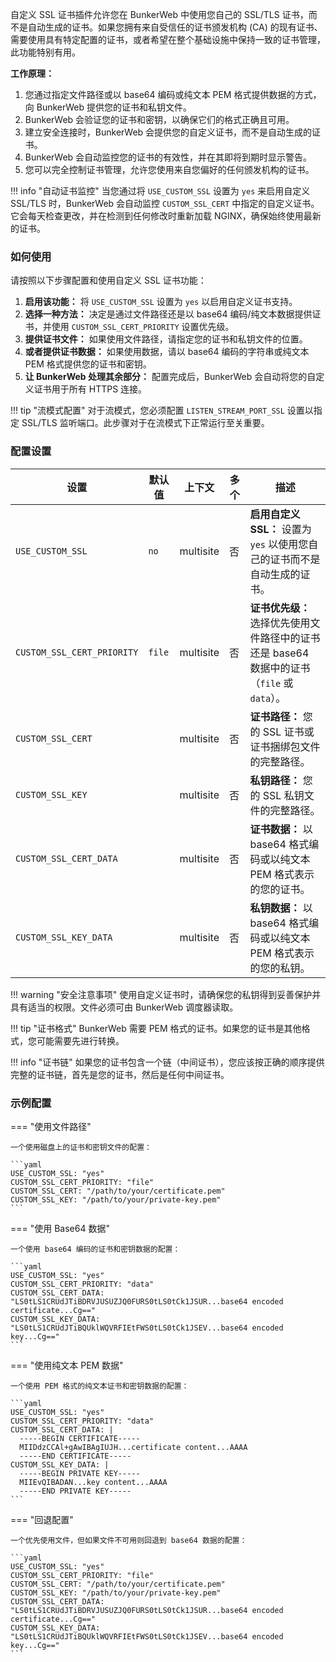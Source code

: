 自定义 SSL 证书插件允许您在 BunkerWeb 中使用您自己的 SSL/TLS 证书，而不是自动生成的证书。如果您拥有来自受信任的证书颁发机构 (CA) 的现有证书、需要使用具有特定配置的证书，或者希望在整个基础设施中保持一致的证书管理，此功能特别有用。

**工作原理：**

1.  您通过指定文件路径或以 base64 编码或纯文本 PEM 格式提供数据的方式，向 BunkerWeb 提供您的证书和私钥文件。
2.  BunkerWeb 会验证您的证书和密钥，以确保它们的格式正确且可用。
3.  建立安全连接时，BunkerWeb 会提供您的自定义证书，而不是自动生成的证书。
4.  BunkerWeb 会自动监控您的证书的有效性，并在其即将到期时显示警告。
5.  您可以完全控制证书管理，允许您使用来自您偏好的任何颁发机构的证书。

!!! info "自动证书监控"
当您通过将 `USE_CUSTOM_SSL` 设置为 `yes` 来启用自定义 SSL/TLS 时，BunkerWeb 会自动监控 `CUSTOM_SSL_CERT` 中指定的自定义证书。它会每天检查更改，并在检测到任何修改时重新加载 NGINX，确保始终使用最新的证书。

### 如何使用

请按照以下步骤配置和使用自定义 SSL 证书功能：

1.  **启用该功能：** 将 `USE_CUSTOM_SSL` 设置为 `yes` 以启用自定义证书支持。
2.  **选择一种方法：** 决定是通过文件路径还是以 base64 编码/纯文本数据提供证书，并使用 `CUSTOM_SSL_CERT_PRIORITY` 设置优先级。
3.  **提供证书文件：** 如果使用文件路径，请指定您的证书和私钥文件的位置。
4.  **或者提供证书数据：** 如果使用数据，请以 base64 编码的字符串或纯文本 PEM 格式提供您的证书和密钥。
5.  **让 BunkerWeb 处理其余部分：** 配置完成后，BunkerWeb 会自动将您的自定义证书用于所有 HTTPS 连接。

!!! tip "流模式配置"
对于流模式，您必须配置 `LISTEN_STREAM_PORT_SSL` 设置以指定 SSL/TLS 监听端口。此步骤对于在流模式下正常运行至关重要。

### 配置设置

| 设置                       | 默认值 | 上下文    | 多个 | 描述                                                                                        |
| -------------------------- | ------ | --------- | ---- | ------------------------------------------------------------------------------------------- |
| `USE_CUSTOM_SSL`           | `no`   | multisite | 否   | **启用自定义 SSL：** 设置为 `yes` 以使用您自己的证书而不是自动生成的证书。                  |
| `CUSTOM_SSL_CERT_PRIORITY` | `file` | multisite | 否   | **证书优先级：** 选择优先使用文件路径中的证书还是 base64 数据中的证书（`file` 或 `data`）。 |
| `CUSTOM_SSL_CERT`          |        | multisite | 否   | **证书路径：** 您的 SSL 证书或证书捆绑包文件的完整路径。                                    |
| `CUSTOM_SSL_KEY`           |        | multisite | 否   | **私钥路径：** 您的 SSL 私钥文件的完整路径。                                                |
| `CUSTOM_SSL_CERT_DATA`     |        | multisite | 否   | **证书数据：** 以 base64 格式编码或以纯文本 PEM 格式表示的您的证书。                        |
| `CUSTOM_SSL_KEY_DATA`      |        | multisite | 否   | **私钥数据：** 以 base64 格式编码或以纯文本 PEM 格式表示的您的私钥。                        |

!!! warning "安全注意事项"
使用自定义证书时，请确保您的私钥得到妥善保护并具有适当的权限。文件必须可由 BunkerWeb 调度器读取。

!!! tip "证书格式"
BunkerWeb 需要 PEM 格式的证书。如果您的证书是其他格式，您可能需要先进行转换。

!!! info "证书链"
如果您的证书包含一个链（中间证书），您应该按正确的顺序提供完整的证书链，首先是您的证书，然后是任何中间证书。

### 示例配置

=== "使用文件路径"

    一个使用磁盘上的证书和密钥文件的配置：

    ```yaml
    USE_CUSTOM_SSL: "yes"
    CUSTOM_SSL_CERT_PRIORITY: "file"
    CUSTOM_SSL_CERT: "/path/to/your/certificate.pem"
    CUSTOM_SSL_KEY: "/path/to/your/private-key.pem"
    ```

=== "使用 Base64 数据"

    一个使用 base64 编码的证书和密钥数据的配置：

    ```yaml
    USE_CUSTOM_SSL: "yes"
    CUSTOM_SSL_CERT_PRIORITY: "data"
    CUSTOM_SSL_CERT_DATA: "LS0tLS1CRUdJTiBDRVJUSUZJQ0FURS0tLS0tCk1JSUR...base64 encoded certificate...Cg=="
    CUSTOM_SSL_KEY_DATA: "LS0tLS1CRUdJTiBQUklWQVRFIEtFWS0tLS0tCk1JSEV...base64 encoded key...Cg=="
    ```

=== "使用纯文本 PEM 数据"

    一个使用 PEM 格式的纯文本证书和密钥数据的配置：

    ```yaml
    USE_CUSTOM_SSL: "yes"
    CUSTOM_SSL_CERT_PRIORITY: "data"
    CUSTOM_SSL_CERT_DATA: |
      -----BEGIN CERTIFICATE-----
      MIIDdzCCAl+gAwIBAgIUJH...certificate content...AAAA
      -----END CERTIFICATE-----
    CUSTOM_SSL_KEY_DATA: |
      -----BEGIN PRIVATE KEY-----
      MIIEvQIBADAN...key content...AAAA
      -----END PRIVATE KEY-----
    ```

=== "回退配置"

    一个优先使用文件，但如果文件不可用则回退到 base64 数据的配置：

    ```yaml
    USE_CUSTOM_SSL: "yes"
    CUSTOM_SSL_CERT_PRIORITY: "file"
    CUSTOM_SSL_CERT: "/path/to/your/certificate.pem"
    CUSTOM_SSL_KEY: "/path/to/your/private-key.pem"
    CUSTOM_SSL_CERT_DATA: "LS0tLS1CRUdJTiBDRVJUSUZJQ0FURS0tLS0tCk1JSUR...base64 encoded certificate...Cg=="
    CUSTOM_SSL_KEY_DATA: "LS0tLS1CRUdJTiBQUklWQVRFIEtFWS0tLS0tCk1JSEV...base64 encoded key...Cg=="
    ```
